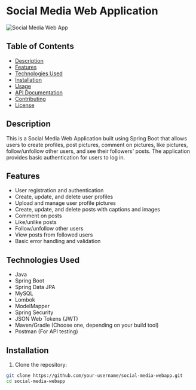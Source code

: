 # Social Media Web Application

![Social Media Web App](social-media-app.png)

## Table of Contents

- [Description](#description)
- [Features](#features)
- [Technologies Used](#technologies-used)
- [Installation](#installation)
- [Usage](#usage)
- [API Documentation](#api-documentation)
- [Contributing](#contributing)
- [License](#license)

## Description

This is a Social Media Web Application built using Spring Boot that allows users to create profiles, post pictures, comment on pictures, like pictures, follow/unfollow other users, and see their followers' posts. The application provides basic authentication for users to log in.

## Features

- User registration and authentication
- Create, update, and delete user profiles
- Upload and manage user profile pictures
- Create, update, and delete posts with captions and images
- Comment on posts
- Like/unlike posts
- Follow/unfollow other users
- View posts from followed users
- Basic error handling and validation

## Technologies Used

- Java
- Spring Boot
- Spring Data JPA
- MySQL
- Lombok
- ModelMapper
- Spring Security
- JSON Web Tokens (JWT)
- Maven/Gradle (Choose one, depending on your build tool)
- Postman (For API testing)

## Installation

1. Clone the repository:

```bash
git clone https://github.com/your-username/social-media-webapp.git
cd social-media-webapp
